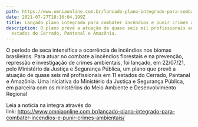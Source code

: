 ```yaml
---
path: https://www.omniaonline.com.br/lancado-plano-integrado-para-combater-incendios-e-punir-crimes-ambientais/
date: 2021-07-27T18:16:04.199Z
title: Lançado plano integrado para combater incêndios e punir crimes ambientais
description: O plano prevê a atuação de quase seis mil profissionais em 11
  estados do Cerrado, Pantanal e Amazônia.
---
```

<!--StartFragment-->

O período de seca intensifica a ocorrência de incêndios nos biomas brasileiros. Para atuar no combate a incêndios florestais e na prevenção, repressão e investigação de crimes ambientais, foi lançado, em 22/07/21, pelo Ministério da Justiça e Segurança Pública, um plano que prevê a atuação de quase seis mil profissionais em 11 estados do Cerrado, Pantanal e Amazônia. Uma iniciativa do Ministério da Justiça e Segurança Pública, em parceira com os ministérios do Meio Ambiente e Desenvolvimento Regional 

Leia a notícia na integra através do link: <https://www.omniaonline.com.br/lancado-plano-integrado-para-combater-incendios-e-punir-crimes-ambientais/> 

<!--EndFragment-->